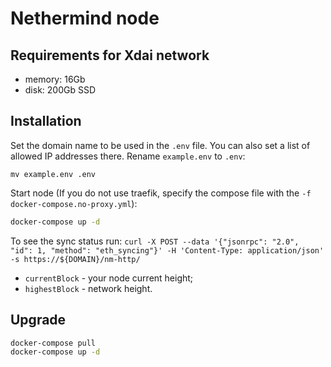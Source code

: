 # Nethermind node

## Requirements for Xdai network
* memory: 16Gb
* disk: 200Gb SSD

## Installation
Set the domain name to be used in the `.env` file. You can also set a list of allowed IP addresses there. Rename `example.env` to `.env`:
```
mv example.env .env
```

Start node (If you do not use traefik, specify the compose file with the `-f docker-compose.no-proxy.yml`):
```bash
docker-compose up -d
```

To see the sync status run:
`curl -X POST --data '{"jsonrpc": "2.0", "id": 1, "method": "eth_syncing"}' -H 'Content-Type: application/json' -s https://${DOMAIN}/nm-http/`
* `currentBlock` - your node current height;
* `highestBlock` - network height.

## Upgrade
```bash
docker-compose pull
docker-compose up -d
```